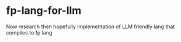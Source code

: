 # fp-lang-for-llm
Now research then hopefully implementation of LLM friendly lang that compiles to fp lang
